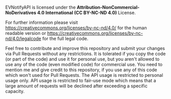 EVNotifyAPI is licensed under the **Attribution-NonCommercial-NoDerivatives 4.0 International (CC BY-NC-ND 4.0)** License.

For further information please visit https://creativecommons.org/licenses/by-nc-nd/4.0/ for the human readable version or 
https://creativecommons.org/licenses/by-nc-nd/4.0/legalcode for the full legal code.

Feel free to contribute and improve this repository and submit your changes via Pull Requests without any restrictions. 
It is tolerated if you copy the code (or part of the code) and use it for personal use, 
but you aren't allowed to use any of the code (even modified code) for commercial use. 
You need to mention me and give credit to this repository, if you use any of this code which won't used for Pull Requests.
The API usage is restricted to personal usage only. API usage is restricted to fair-use mode which means that a large amount of
requests will be declined after exceeding a specific capacity.
